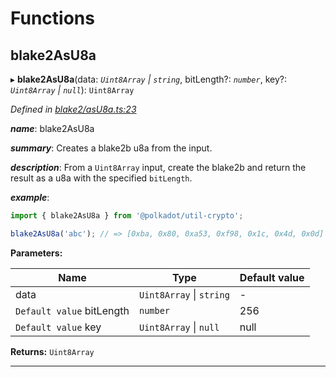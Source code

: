 

# Functions

<a id="blake2asu8a"></a>

##  blake2AsU8a

▸ **blake2AsU8a**(data: *`Uint8Array` \| `string`*, bitLength?: *`number`*, key?: *`Uint8Array` \| `null`*): `Uint8Array`

*Defined in [blake2/asU8a.ts:23](https://github.com/polkadot-js/common/blob/3c253ec/packages/util-crypto/src/blake2/asU8a.ts#L23)*

*__name__*: blake2AsU8a

*__summary__*: Creates a blake2b u8a from the input.

*__description__*: From a `Uint8Array` input, create the blake2b and return the result as a u8a with the specified `bitLength`.

*__example__*:   

```javascript
import { blake2AsU8a } from '@polkadot/util-crypto';

blake2AsU8a('abc'); // => [0xba, 0x80, 0xa53, 0xf98, 0x1c, 0x4d, 0x0d]
```

**Parameters:**

| Name | Type | Default value |
| ------ | ------ | ------ |
| data | `Uint8Array` \| `string` | - |
| `Default value` bitLength | `number` | 256 |
| `Default value` key | `Uint8Array` \| `null` |  null |

**Returns:** `Uint8Array`

___

